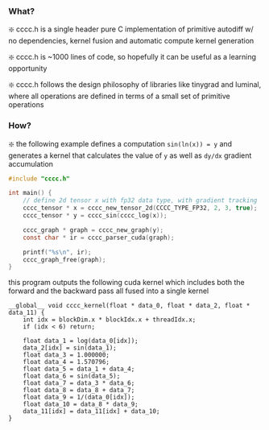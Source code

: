 ### What?

❇️ cccc.h is a single header pure C implementation of primitive autodiff w/ no dependencies, kernel fusion and automatic compute kernel generation

❇️ cccc.h is ~1000 lines of code, so hopefully it can be useful as a learning opportunity

❇️ cccc.h follows the design philosophy of libraries like tinygrad and luminal, where all operations are defined in terms of a small set of primitive operations

### How?

❇️ the following example defines a computation `sin(ln(x)) = y` and generates a kernel that calculates the value of `y` as well as `dy/dx` gradient accumulation

```c
#include "cccc.h"

int main() {
    // define 2d tensor x with fp32 data type, with gradient tracking
    cccc_tensor * x = cccc_new_tensor_2d(CCCC_TYPE_FP32, 2, 3, true);
    cccc_tensor * y = cccc_sin(cccc_log(x));

    cccc_graph * graph = cccc_new_graph(y);
    const char * ir = cccc_parser_cuda(graph);

    printf("%s\n", ir);
    cccc_graph_free(graph);
}
```

this program outputs the following cuda kernel which includes both the forward and the backward pass all fused into a single kernel

```cuda
__global__ void cccc_kernel(float * data_0, float * data_2, float * data_11) {
    int idx = blockDim.x * blockIdx.x + threadIdx.x;
    if (idx < 6) return;

    float data_1 = log(data_0[idx]);
    data_2[idx] = sin(data_1);
    float data_3 = 1.000000;
    float data_4 = 1.570796;
    float data_5 = data_1 + data_4;
    float data_6 = sin(data_5);
    float data_7 = data_3 * data_6;
    float data_8 = data_8 + data_7;
    float data_9 = 1/(data_0[idx]);
    float data_10 = data_8 * data_9;
    data_11[idx] = data_11[idx] + data_10;
}

```

